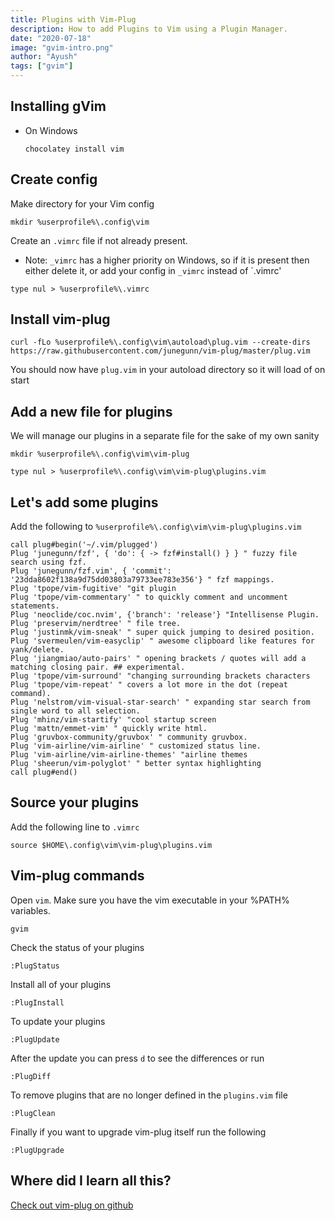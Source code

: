 ```yaml
---
title: Plugins with Vim-Plug
description: How to add Plugins to Vim using a Plugin Manager.
date: "2020-07-18"
image: "gvim-intro.png"
author: "Ayush"
tags: ["gvim"]
---
```


## Installing gVim

- On Windows

  ```
  chocolatey install vim
  ```

## Create config

Make directory for your Vim config

```
mkdir %userprofile%\.config\vim
```

Create an `.vimrc` file if not already present.
- Note: `_vimrc` has a higher priority on Windows, so if it is present then either delete it, or add your config in `_vimrc` instead of `.vimrc'


```
type nul > %userprofile%\.vimrc
```

## Install vim-plug

```
curl -fLo %userprofile%\.config\vim\autoload\plug.vim --create-dirs https://raw.githubusercontent.com/junegunn/vim-plug/master/plug.vim
```

You should now have `plug.vim` in your autoload directory so it will load of on start

## Add a new file for plugins

We will manage our plugins in a separate file for the sake of my own sanity

```
mkdir %userprofile%\.config\vim\vim-plug

type nul > %userprofile%\.config\vim\vim-plug\plugins.vim
```

## Let's add some plugins

Add the following to `%userprofile%\.config\vim\vim-plug\plugins.vim`

```
call plug#begin('~/.vim/plugged')
Plug 'junegunn/fzf', { 'do': { -> fzf#install() } } " fuzzy file search using fzf.
Plug 'junegunn/fzf.vim', { 'commit': '23dda8602f138a9d75dd03803a79733ee783e356'} " fzf mappings.
Plug 'tpope/vim-fugitive' "git plugin 
Plug 'tpope/vim-commentary' " to quickly comment and uncomment statements.
Plug 'neoclide/coc.nvim', {'branch': 'release'} "Intellisense Plugin.
Plug 'preservim/nerdtree' " file tree.
Plug 'justinmk/vim-sneak' " super quick jumping to desired position.
Plug 'svermeulen/vim-easyclip' " awesome clipboard like features for yank/delete.
Plug 'jiangmiao/auto-pairs' " opening brackets / quotes will add a matching closing pair. ## experimental.
Plug 'tpope/vim-surround' "changing surrounding brackets characters
Plug 'tpope/vim-repeat' " covers a lot more in the dot (repeat command).
Plug 'nelstrom/vim-visual-star-search' " expanding star search from single word to all selection.
Plug 'mhinz/vim-startify' "cool startup screen
Plug 'mattn/emmet-vim' " quickly write html.
Plug 'gruvbox-community/gruvbox' " community gruvbox.
Plug 'vim-airline/vim-airline' " customized status line.
Plug 'vim-airline/vim-airline-themes' "airline themes
Plug 'sheerun/vim-polyglot' " better syntax highlighting
call plug#end()
```

## Source your plugins

Add the following line to `.vimrc`

```
source $HOME\.config\vim\vim-plug\plugins.vim
```

## Vim-plug commands

Open `vim`. Make sure you have the vim executable in your %PATH% variables.

```
gvim
```

Check the status of your plugins

```
:PlugStatus
```

Install all of your plugins

```
:PlugInstall
```

To update your plugins

```
:PlugUpdate
```

After the update you can press `d` to see the differences or run

```
:PlugDiff
```

To remove plugins that are no longer defined in the `plugins.vim` file

```
:PlugClean
```

Finally if you want to upgrade vim-plug itself run the following

```
:PlugUpgrade
```

## Where did I learn all this?

[Check out vim-plug on github](https://github.com/junegunn/vim-plug)

